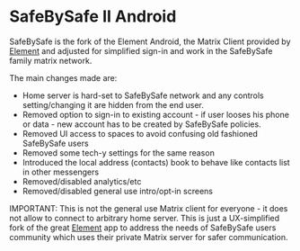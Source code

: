 # SafeBySafe II Android

SafeBySafe is the fork of the Element Android, the Matrix Client provided by [Element](https://element.io/) and adjusted for simplified sign-in and work
in the SafeBySafe family matrix network.

The main changes made are:

- Home server is hard-set to SafeBySafe network and any controls setting/changing it are hidden from the end user.
- Removed option to sign-in to existing account - if user looses his phone or data - new account has to be created by SafeBySafe policies.
- Removed UI access to spaces to avoid confusing old fashioned SafeBySafe users
- Removed some tech-y settings for the same reason
- Introduced the local address (contacts) book to behave like contacts list in other messengers
- Removed/disabled analytics/etc
- Removed/disabled general use intro/opt-in screens

IMPORTANT: This is not the general use Matrix client for everyone - it does not allow to connect to arbitrary home server. This is just a UX-simplified fork
of the great [Element](https://element.io/) app to address the needs of SafeBySafe users community which uses their private Matrix server for safer communication.
